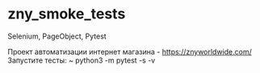 # zny_smoke_tests
Selenium, PageObject, Pytest

Проект автоматизации интернет магазина - https://znyworldwide.com/
Запустите тесты:
~ python3 -m pytest -s -v
